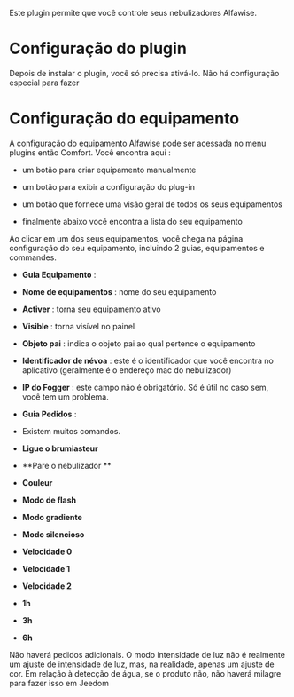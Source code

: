 Este plugin permite que você controle seus nebulizadores Alfawise.

Configuração do plugin 
=======================

Depois de instalar o plugin, você só precisa ativá-lo. Não há configuração especial para fazer

Configuração do equipamento 
=============================

A configuração do equipamento Alfawise pode ser acessada no menu
plugins então Comfort. Você encontra aqui :

-   um botão para criar equipamento manualmente

-   um botão para exibir a configuração do plug-in

-   um botão que fornece uma visão geral de todos os seus equipamentos

-   finalmente abaixo você encontra a lista do seu equipamento

Ao clicar em um dos seus equipamentos, você chega na página
configuração do seu equipamento, incluindo 2 guias, equipamentos e
commandes.

-   **Guia Equipamento** :

-   **Nome de equipamentos** : nome do seu equipamento

-   **Activer** : torna seu equipamento ativo

-   **Visible** : torna visível no painel

-   **Objeto pai** : indica o objeto pai ao qual pertence
    o equipamento

-   **Identificador de névoa** : este é o identificador que você encontra no aplicativo (geralmente é o endereço mac do nebulizador)

-   **IP do Fogger** : este campo não é obrigatório. Só é útil no caso sem, você tem um problema.


-   **Guia Pedidos** :

-   Existem muitos comandos.

-   **Ligue o brumiasteur**

-   **Pare o nebulizador **

-   **Couleur**

-   **Modo de flash**

-   **Modo gradiente**

-   **Modo silencioso**

-   **Velocidade 0**

-   **Velocidade 1**

-   **Velocidade 2**

-   **1h**

-   **3h**

-   **6h**


Não haverá pedidos adicionais. O modo intensidade de luz não é realmente um ajuste de intensidade de luz, mas, na realidade, apenas um ajuste de cor. Em relação à detecção de água, se o produto não,
não haverá milagre para fazer isso em Jeedom
